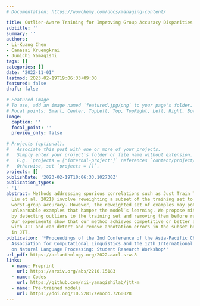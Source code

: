 ```yaml
---
# Documentation: https://wowchemy.com/docs/managing-content/

title: Outlier-Aware Training for Improving Group Accuracy Disparities
subtitle: ''
summary: ''
authors:
- Li-Kuang Chen
- Canasai Kruengkrai
- Junichi Yamagishi
tags: []
categories: []
date: '2022-11-01'
lastmod: 2023-02-19T19:06:33+09:00
featured: false
draft: false

# Featured image
# To use, add an image named `featured.jpg/png` to your page's folder.
# Focal points: Smart, Center, TopLeft, Top, TopRight, Left, Right, BottomLeft, Bottom, BottomRight.
image:
  caption: ''
  focal_point: ''
  preview_only: false

# Projects (optional).
#   Associate this post with one or more of your projects.
#   Simply enter your project's folder or file name without extension.
#   E.g. `projects = ["internal-project"]` references `content/project/deep-learning/index.md`.
#   Otherwise, set `projects = []`.
projects: []
publishDate: '2023-02-19T10:06:33.102730Z'
publication_types:
- '1'
abstract: Methods addressing spurious correlations such as Just Train Twice (JTT,
  Liu et al. 2021) involve reweighting a subset of the training set to maximize the
  worst-group accuracy. However, the reweighted set of examples may potentially contain
  unlearnable examples that hamper the model′s learning. We propose mitigating this
  by detecting outliers to the training set and removing them before reweighting.
  Our experiments show that our method achieves competitive or better accuracy compared
  with JTT and can detect and remove annotation errors in the subset being reweighted
  in JTT.
publication: '*Proceedings of the 2nd Conference of the Asia-Pacific Chapter of the
  Association for Computational Linguistics and the 12th International Joint Conference
  on Natural Language Processing: Student Research Workshop*'
url_pdf: https://aclanthology.org/2022.aacl-srw.8
links:
  - name: Preprint
    url: https://arxiv.org/abs/2210.15183
  - name: Codes
    url: https://github.com/nii-yamagishilab/jtt-m
  - name: Pre-trained models
    url: https://doi.org/10.5281/zenodo.7260028
---
```

